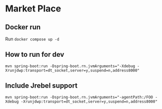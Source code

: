 # Market Place

## Docker run
Run `docker compose up -d`


## How to run for dev

```
mvn spring-boot:run -Dspring-boot.rn.jvmArguments="-Xdebug -Xrunjdwp:transport=dt_socket,server=y,suspend=n,address8000"

```


## Include Jrebel support

```
mvn spring-boot:run -Dspring-boot.rn.jvmArguments="-agentPath:/FOO -Xdebug -Xrunjdwp:transport=dt_socket,server=y,suspend=n,address8000"

```